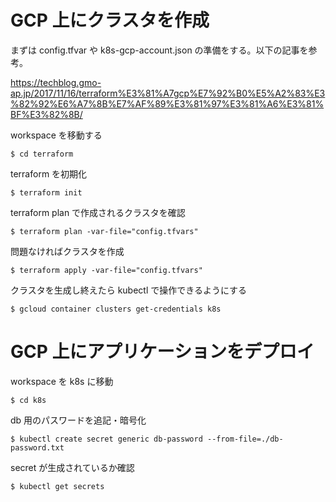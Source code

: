 # GCP 上にクラスタを作成

まずは config.tfvar や k8s-gcp-account.json の準備をする。以下の記事を参考。

https://techblog.gmo-ap.jp/2017/11/16/terraform%E3%81%A7gcp%E7%92%B0%E5%A2%83%E3%82%92%E6%A7%8B%E7%AF%89%E3%81%97%E3%81%A6%E3%81%BF%E3%82%8B/

workspace を移動する

```
$ cd terraform
```

terraform を初期化

```
$ terraform init
```

terraform plan で作成されるクラスタを確認

```
$ terraform plan -var-file="config.tfvars"
```

問題なければクラスタを作成

```
$ terraform apply -var-file="config.tfvars"
```

クラスタを生成し終えたら kubectl で操作できるようにする

```
$ gcloud container clusters get-credentials k8s
```

# GCP 上にアプリケーションをデプロイ

workspace を k8s に移動

```
$ cd k8s
```

db 用のパスワードを追記・暗号化

```
$ kubectl create secret generic db-password --from-file=./db-password.txt
```

secret が生成されているか確認

```
$ kubectl get secrets
```

